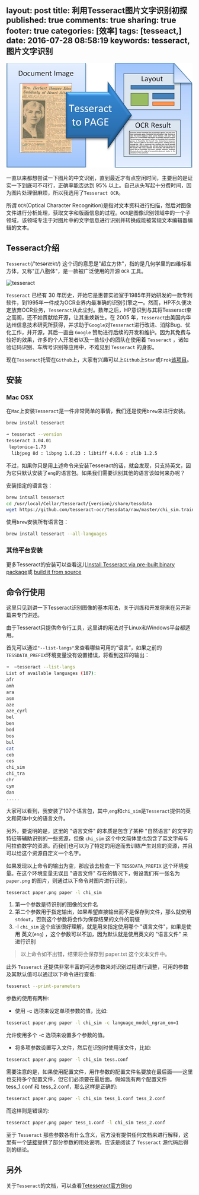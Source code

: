 layout: post
title: 利用Tesseract图片文字识别初探
published: true
comments: true
sharing: true
footer: true
categories: [效率]
tags: [tesseact,]
date: 2016-07-28 08:58:19
keywords: tesseract, 图片文字识别
---

![tesseract-to-pages](/images/blog/tesseract-to-pages.png)

一直以来都想尝试一下图片的中文识别，直到最近才有点空闲时间，主要目的是证实一下到底可不可行，正确率能否达到 95% 以上。自己从头写起十分费时间，因为图片处理很麻烦，所以我选用了`Tesseract OCR`。

所谓 `OCR`(Optical Character Recognition)是指对文本资料进行扫描，然后对图像文件进行分析处理，获取文字和版面信息的过程。`OCR`是图像识别领域中的一个子领域，该领域专注于对图片中的文字信息进行识别并转换成能被常规文本编辑器编辑的文本。

<!-- more -->
## Tesseract介绍

`Tesseract`(/'tesərækt/) 这个词的意思是"超立方体"，指的是几何学里的四维标准方体，又称"正八胞体"，是一款被广泛使用的开源 `OCR` 工具。

![tesseract](http://linusp.github.io/assets/img/tesseract.gif)

`Tesseract` 已经有 30 年历史，开始它是惠普实验室于1985年开始研发的一款专利软件，到1995年一件成为OCR业界内最准确的识别引擎之一。然而，HP不久便决定放弃OCR业务，`Tesseract`从此尘封。数年之后，HP意识到与其将Tesseract束之高阁，还不如贡献给开源，让其重焕新生。在 2005 年，`Tesseract`由美国内华达州信息技术研究所获得，并求助于`Google`对`Tesseract`进行改进、消除Bug、优化工作，并开源，其后一直由 `Google` 赞助进行后续的开发和维护。因为其免费与较好的效果，许多的个人开发者以及一些较小的团队在使用着 `Tesseract` ，诸如验证码识别、车牌号识别等应用中，不难见到 `Tesseract` 的身影。

现在`Tesseract`托管在`Github`上，大家有兴趣可以上`Github`上`Star`或`Frok`[该项目](https://github.com/tesseract-ocr/tesseract)。

## 安装

### Mac OSX

在`Mac`上安装`Tesseract`是一件非常简单的事情，我们还是使用`brew`来进行安装。


```bash
brew install tesseract
```


```bash
➜ tesseract --version
tesseract 3.04.01
 leptonica-1.73
  libjpeg 8d : libpng 1.6.23 : libtiff 4.0.6 : zlib 1.2.5
```

不过，如果你只是用上述命令来安装Tesseract的话，就会发现，只支持英文，因为它只默认安装了`eng`的语言包。如果我们需要识别其他的语言该如何来办呢？

安装指定的语言包：

```bash
brew intsall tesseract
cd /usr/local/Cellar/tesseract/{version}/share/tessdata
wget https://github.com/tesseract-ocr/tessdata/raw/master/chi_sim.traineddata
```

使用`brew`安装所有语言包：

```bash
brew install tesseract --all-languages
```

### 其他平台安装

更多Tesseract的安装可以查看这儿[Install Tesseract via pre-built binary package](https://github.com/tesseract-ocr/tesseract/wiki)或 [build it from source](https://github.com/tesseract-ocr/tesseract/wiki/Compiling)

## 命令行使用

这里只见到讲一下Tesseract识别图像的基本用法，关于训练和开发将来在另开新篇来专门讲述。

由于Tesseract只提供命令行工具，这里讲的用法对于Linux和Windows平台都适用。

首先可以通过`"--list-langs"`来查看哪些可用的“语言”，如果之前的`TESSDATA_PREFIX`环境变量没有设置错误，将看到这样的输出：

```bash
➜  ~tesseract --list-langs
List of available languages (107):
afr
amh
ara
asm
aze
aze_cyrl
bel
ben
bod
bos
bul
cat
ceb
ces
chi_sim
chi_tra
chr
cym
dan
.....
```

大家可以看到，我安装了107个语言包，其中,`eng`和`chi_sim`是`Tesseract`提供的英文和简体中文的语言文件。

另外，要说明的是，这里的 "语言文件" 的本质是包含了某种 "自然语言" 的文字的特征等辅助识别的一些资源，但像 `chi_sim` 这个中文简体里也包含了英文字母与阿拉伯数字的资源。而我们也可以为了特定的用途而去训练产生对应的资源，并且可以给这个资源自定义一个名字。

如果发现以上命令的输出为空，那应该去检查一下 `TESSDATA_PREFIX` 这个环境变量。在这个环境变量无误且 "语言文件" 存在的情况下，假设我们有一张名为 `paper.png` 的图片，则通过以下命令对图片进行识别，

```bash
tesseract paper.png paper -l chi_sim
```

1. 第一个参数是待识别的图像的文件名
1. 第二个参数用于指定输出，如果希望直接输出而不是保存到文件，那么就使用 `stdout`，否则这个参数将会作为保存结果的文件的前缀
1. -l `chi_sim` 这个应该很好理解，就是用来指定使用哪个 "语言文件"，如果是使用 英文(`eng`) ，这个参数可以不加，因为默认就是使用英文的 "语言文件" 来进行识别

> 以上命令如不出错，结果将会保存到 paper.txt 这个文本文件中。

此外 `Tesseract` 还提供非常丰富的可选参数来对识别过程进行调整，可用的参数及其默认值可以通过以下命令进行查看:

```bash
tesseract --print-parameters
```

参数的使用有两种:

* 使用 -c 选项来设定单项参数的值，比如:

```bash
tesseract paper.png paper -l chi_sim -c language_model_ngram_on=1
```

允许使用多个 -c 选项来设置多个参数的值。

* 将多项参数设置写入文件，然后在识别时使用该文件，比如:

```bash
tesseract paper.png paper -l chi_sim tess.conf
```

需要注意的是，如果使用配置文件，用作参数的配置文件名要放在最后面——这里也支持多个配置文件，但它们必须要在最后面。假如我有两个配置文件 tess_1.conf 和 tess_2.conf，那么这样是正确的:
```bash
tesseract paper.png paper -l chi_sim tess_1.conf tess_2.conf
```

而这样则是错误的:

```bash
tesseract paper.png paper tess_1.conf -l chi_sim tess_2.conf
```

至于 `Tesseract` 那些参数各有什么含义，官方没有提供任何文档来进行解释，这里有一个[链接](http://www.sk-spell.sk.cx/tesseract-ocr-parameters-in-302-version)提供了部分参数的用处说明，应该是阅读了 `Tesseract` 源代码后得到的结论。

## 另外

关于`Tesseract`的文档，可以查看[Tetesseract官方Blog](http://tesseract-ocr.github.io/index.html
)

